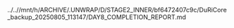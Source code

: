 ../..//mnt/h/ARCHIVE/.UNWRAP/D/STAGE2_INNER/bf6472407c9c/DuRiCore_backup_20250805_113147/DAY8_COMPLETION_REPORT.md